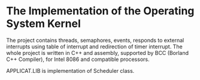 # The Implementation of the Operating System Kernel

The project contains threads, semaphores, events, responds to external interrupts using table of interrupt and redirection of timer interrupt.
The whole project is written in C++ and assembly, supported by BCC (Borland C++ Compiler), for Intel 8086 and compatible processors.

APPLICAT.LIB is implementation of Scheduler class.
